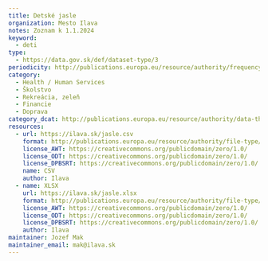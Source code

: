 ```yaml
---
title: Detské jasle
organization: Mesto Ilava
notes: Zoznam k 1.1.2024
keyword:
  - deti
type:
  - https://data.gov.sk/def/dataset-type/3
periodicity: http://publications.europa.eu/resource/authority/frequency/ANNUAL
category:
  - Health / Human Services
  - Školstvo
  - Rekreácia, zeleň
  - Financie
  - Doprava
category_dcat: http://publications.europa.eu/resource/authority/data-theme/ECON
resources:
  - url: https://ilava.sk/jasle.csv
    format: http://publications.europa.eu/resource/authority/file-type/CSV
    license_AWT: https://creativecommons.org/publicdomain/zero/1.0/
    license_ODT: https://creativecommons.org/publicdomain/zero/1.0/
    license_DPBSRT: https://creativecommons.org/publicdomain/zero/1.0/
    name: CSV
    author: Ilava
  - name: XLSX
    url: https://ilava.sk/jasle.xlsx
    format: http://publications.europa.eu/resource/authority/file-type/XLSX
    license_AWT: https://creativecommons.org/publicdomain/zero/1.0/
    license_ODT: https://creativecommons.org/publicdomain/zero/1.0/
    license_DPBSRT: https://creativecommons.org/publicdomain/zero/1.0/
    author: Ilava
maintainer: Jozef Mak
maintainer_email: mak@ilava.sk
---
```

